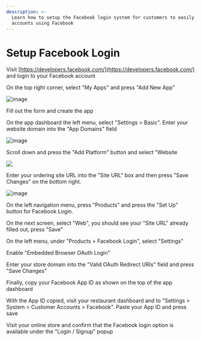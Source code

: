 ```yaml
---
description: >-
  Learn how to setup the Facebook login system for customers to easily create
  accounts using Facebook
---
```


# Setup Facebook Login

Visit [https://developers.facebook.com/](https://developers.facebook.com/) and login to your Facebook account

On the top right corner, select "My Apps" and press "Add New App"

![image](https://user-images.githubusercontent.com/68750044/163681448-cb8831d0-551a-41e2-9e45-21164ce3696c.png)

Fill out the form and create the app

On the app dashboard the left menu, select "Settings &gt; Basic". Enter your website domain into the "App Domains" field

![image](https://user-images.githubusercontent.com/68750044/163681500-44b21b55-12fd-460a-8e1a-45d0aa4d8de2.png)

Scroll down and press the "Add Platform" button and select "Website

![](https://storage.crisp.chat/users/helpdesk/website/e903fdb8557a9800/image_5fdlaq.png)

Enter your ordering site URL into the "Site URL" box and then press "Save Changes" on the bottom right.

![image](https://user-images.githubusercontent.com/68750044/163681988-e42a718e-3fc3-4e4a-81a5-444c2b593aef.png)




On the left navigation menu, press "Products" and press the "Set Up" button for Facebook Login.

On the next screen, select "Web", you should see your "Site URL" already filled out, press "Save"



On the left menu, under "Products &gt; Facebook Login", select "Settings"

Enable "Embedded Browser OAuth Login"

Enter your store domain into the "Valid OAuth Redirect URIs" field and press "Save Changes"


Finally, copy your Facebook App ID as shown on the top of the app dashboard



With the App ID copied, visit your restaurant dashboard and to "Settings &gt; System &gt; Customer Accounts &gt; Facebook". Paste your App ID and press save


Visit your online store and confirm that the Facebook login option is available under the "Login / Signup" popup



